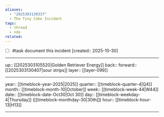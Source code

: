 ```yaml
---
aliases:
  - "2025303130337"
  - The Tiny Coke Incident
tags:
  - thread
  - nde
related:
---
```


- [ ] #task document this incident  [created:: 2025-10-30]

***

up:: [[2025303105520|Golden Retriever Energy]]
back:: 
forward:: [[2025303130407|sour strips]]
layer:: [[layer-099]]

***

year:: [[timeblock-year-2025|2025]]
quarter:: [[timeblock-quarter-4|Q4]]
month:: [[timeblock-month-10|October]]
week:: [[timeblock-week-44|W44]]
date:: [[timeblock-date-Oct30|Oct 30]]
day:: [[timeblock-weekday-4|Thursday]] ([[timeblock-monthday-30|30th]])
hour:: [[timeblock-hour-13|H13]]

***
